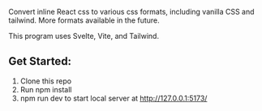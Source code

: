 Convert inline React css to various css formats, including vanilla CSS and tailwind. 
More formats available in the future.

This program uses Svelte, Vite, and Tailwind. 

## Get Started:
1. Clone this repo
2. Run npm install 
3. npm run dev to start local server at http://127.0.0.1:5173/
